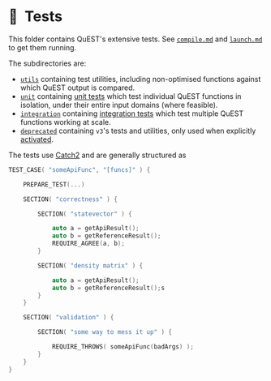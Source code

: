 <!--
  Tests
  
  @author Tyson Jones
-->

# 🧪  Tests

This folder contains QuEST's extensive tests. See [`compile.md`](/docs/compile.md#tests) and [`launch.md`](/docs/launch.md#tests) to get them running.

The subdirectories are:
- [`utils`](utils/) containing test utilities, including non-optimised functions against which QuEST output is compared.
- [`unit`](unit) containing [unit tests](https://en.wikipedia.org/wiki/Unit_testing) which test individual QuEST functions in isolation, under their entire input domains (where feasible).
- [`integration`](integration/) containing [integration tests](https://en.wikipedia.org/wiki/Integration_testing) which test multiple QuEST functions working at scale.
- [`deprecated`](deprecated/) containing `v3`'s tests and utilities, only used when explicitly [activated](/docs/compile.md#v3).

The tests use [Catch2](https://github.com/catchorg/Catch2) and are generally structured as
```cpp
TEST_CASE( "someApiFunc", "[funcs]" ) {

    PREPARE_TEST(...)

    SECTION( "correctness" ) {

        SECTION( "statevector" ) {

            auto a = getApiResult();
            auto b = getReferenceResult();
            REQUIRE_AGREE(a, b);
        }

        SECTION( "density matrix" ) {

            auto a = getApiResult();
            auto b = getReferenceResult();s
        }
    }

    SECTION( "validation" ) {

        SECTION( "some way to mess it up" ) {

            REQUIRE_THROWS( someApiFunc(badArgs) );
        }
    }
}
```
